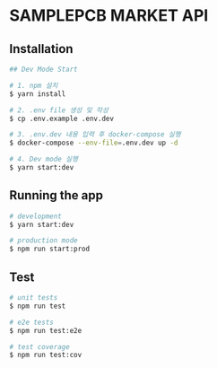 # SAMPLEPCB MARKET API

## Installation

```bash
## Dev Mode Start

# 1. npm 설치
$ yarn install

# 2. .env file 생성 및 작성
$ cp .env.example .env.dev

# 3. .env.dev 내용 입력 후 docker-compose 실행
$ docker-compose --env-file=.env.dev up -d

# 4. Dev mode 실행
$ yarn start:dev
```

## Running the app

```bash
# development
$ yarn start:dev

# production mode
$ npm run start:prod
```

## Test

```bash
# unit tests
$ npm run test

# e2e tests
$ npm run test:e2e

# test coverage
$ npm run test:cov
```
